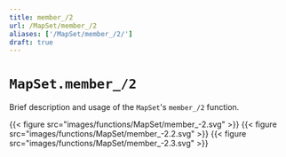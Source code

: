 ```yaml
---
title: member_/2
url: /MapSet/member_/2
aliases: ['/MapSet/member_/2/']
draft: true
---
```


# `MapSet.member_/2`
Brief description and usage of the `MapSet`'s `member_/2` function.

{{< figure src="images/functions/MapSet/member_-2.svg" >}}
{{< figure src="images/functions/MapSet/member_-2.2.svg" >}}
{{< figure src="images/functions/MapSet/member_-2.3.svg" >}}
